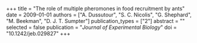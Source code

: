 +++
title = "The role of multiple pheromones in food recruitment by ants"
date = 2009-01-01
authors = ["A. Dussutour", "S. C. Nicolis", "G. Shephard", "M. Beekman", "D. J. T. Sumpter"]
publication_types = ["2"]
abstract = ""
selected = false
publication = "*Journal of Experimental Biology*"
doi = "10.1242/jeb.029827"
+++

